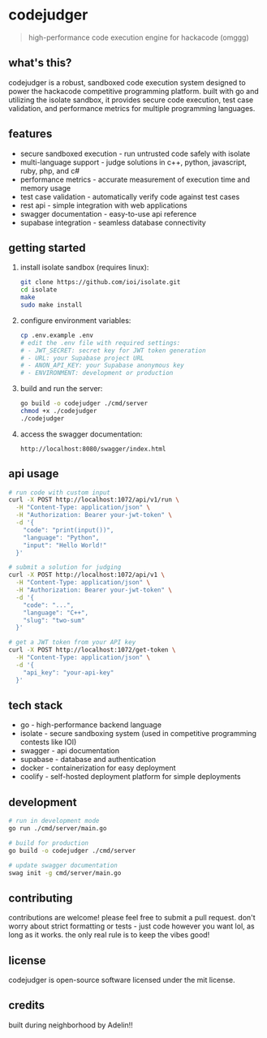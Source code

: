 # codejudger

> high-performance code execution engine for hackacode (omggg)

## what's this?

codejudger is a robust, sandboxed code execution system designed to power the hackacode competitive programming platform. built with go and utilizing the isolate sandbox, it provides secure code execution, test case validation, and performance metrics for multiple programming languages.

## features

- secure sandboxed execution - run untrusted code safely with isolate
- multi-language support - judge solutions in c++, python, javascript, ruby, php, and c#
- performance metrics - accurate measurement of execution time and memory usage
- test case validation - automatically verify code against test cases
- rest api - simple integration with web applications
- swagger documentation - easy-to-use api reference
- supabase integration - seamless database connectivity

## getting started

1. install isolate sandbox (requires linux):
   ```bash
   git clone https://github.com/ioi/isolate.git
   cd isolate
   make
   sudo make install
   ```

2. configure environment variables:
   ```bash
   cp .env.example .env
   # edit the .env file with required settings:
   # - JWT_SECRET: secret key for JWT token generation
   # - URL: your Supabase project URL
   # - ANON_API_KEY: your Supabase anonymous key
   # - ENVIRONMENT: development or production
   ```

3. build and run the server:
   ```bash
   go build -o codejudger ./cmd/server
   chmod +x ./codejudger
   ./codejudger
   ```

4. access the swagger documentation:
   ```
   http://localhost:8080/swagger/index.html
   ```

## api usage

```bash
# run code with custom input
curl -X POST http://localhost:1072/api/v1/run \
  -H "Content-Type: application/json" \
  -H "Authorization: Bearer your-jwt-token" \
  -d '{
    "code": "print(input())",
    "language": "Python", 
    "input": "Hello World!"
  }'

# submit a solution for judging
curl -X POST http://localhost:1072/api/v1 \
  -H "Content-Type: application/json" \
  -H "Authorization: Bearer your-jwt-token" \
  -d '{
    "code": "...",
    "language": "C++",
    "slug": "two-sum"
  }'

# get a JWT token from your API key
curl -X POST http://localhost:1072/get-token \
  -H "Content-Type: application/json" \
  -d '{
    "api_key": "your-api-key"
  }'
```

## tech stack

- go - high-performance backend language
- isolate - secure sandboxing system (used in competitive programming contests like IOI)
- swagger - api documentation
- supabase - database and authentication
- docker - containerization for easy deployment
- coolify - self-hosted deployment platform for simple deployments

## development

```bash
# run in development mode
go run ./cmd/server/main.go

# build for production
go build -o codejudger ./cmd/server

# update swagger documentation
swag init -g cmd/server/main.go
```

## contributing
contributions are welcome! please feel free to submit a pull request. don't worry about strict formatting or tests - just code however you want lol, as long as it works. the only real rule is to keep the vibes good!

## license

codejudger is open-source software licensed under the mit license.

## credits

built during neighborhood by Adelin!!

